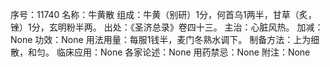 序号：11740
名称：牛黄散
组成：牛黄（别研）1分，何首乌1两半，甘草（炙，锉）1分，玄明粉半两。
出处：《圣济总录》卷四十三。
主治：心脏风热。
加减：None
功效：None
用法用量：每服1钱半，麦门冬熟水调下。
制备方法：上为细散，和匀。
临床应用：None
各家论述：None
用药禁忌：None
附注：None
